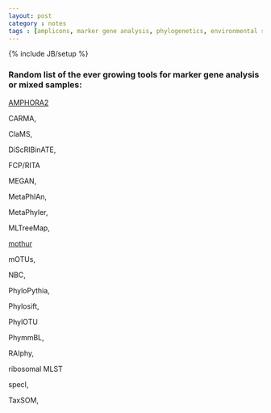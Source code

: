 ```yaml
---
layout: post
category : notes
tags : [amplicons, marker gene analysis, phylogenetics, environmental sampling, microbiology]
---
```

{% include JB/setup %}

### Random list of the ever growing tools for marker gene analysis or mixed samples:

[AMPHORA2](https://github.com/martinwu/AMPHORA2)

CARMA, 

ClaMS, 

DiScRIBinATE, 

FCP/RITA

MEGAN, 

MetaPhlAn, 

MetaPhyler, 

MLTreeMap, 

[mothur](http://www.mothur.org/)

mOTUs, 

NBC, 

PhyloPythia, 

Phylosift, 

PhylOTU 

PhymmBL, 

RAIphy, 

ribosomal MLST 

specI, 

TaxSOM, 

